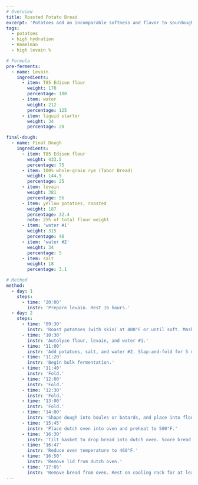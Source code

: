 ```yaml
---
# Overview
title: Roasted Potato Bread
excerpt: 'Potatoes add an incomparable softness and flavor to sourdough breads. This recipe is an adaptation of a formula of the same name in Hamelman’s <i>Bread</i>, converted from yeasted to sourdough development. Roasting the potatoes concentrates their flavor, while the increased hydration and overnight proof create a tangy, tender crumb.'
tags:
  - potatoes
  - high hydration
  - Hamelman
  - high levain %

# Formula
pre-ferments:
  - name: Levain
    ingredients:
      - item: T85 Edison flour
        weight: 170
        percentage: 100
      - item: water
        weight: 212
        percentage: 125
      - item: liquid starter
        weight: 34
        percentage: 20

final-dough:
  - name: Final Dough
    ingredients:
      - item: T85 Edison flour
        weight: 433.5
        percentage: 75
      - item: 100% whole-grain rye (Tabor Bread)
        weight: 144.5
        percentage: 25
      - item: levain
        weight: 381
        percentage: 56
      - item: yellow potatoes, roasted
        weight: 187
        percentage: 32.4
        note: 25% of total flour weight
      - item: 'water #1'
        weight: 315
        percentage: 48
      - item: 'water #2'
        weight: 34
        percentage: 5
      - item: salt
        weight: 18
        percentage: 3.1

# Method
method:
  - day: 1
    steps:
      - time: '20:00'
        instr: 'Prepare levain. Rest 16 hours.'
  - day: 2
    steps:
      - time: '09:30'
        instr: 'Roast potatoes (with skin) at 400°F or until soft. Mash and allow to cool.'
      - time: '10:30'
        instr: 'Autolyse flour, levain, and water #1.'
      - time: '11:00'
        instr: 'Add potatoes, salt, and water #2. Slap-and-fold for 5 minutes.'
      - time: '11:20'
        instr: 'Begin bulk fermentation.'
      - time: '11:40'
        instr: 'Fold.'
      - time: '12:00'
        instr: 'Fold.'
      - time: '12:30'
        instr: 'Fold.'
      - time: '13:00'
        instr: 'Fold.'
      - time: '14:00'
        instr: 'Shape dough into boules or batards, and place into floured, lined baskets.'
      - time: '15:45'
        instr: 'Place dutch oven into oven and preheat to 500°F.'
      - time: '16:30'
        instr: 'Tilt basket to drop bread into dutch oven. Score bread and place in oven.'
      - time: '16:47'
        instr: 'Reduce oven temperature to 460°F.'
      - time: '16:50'
        instr: 'Remove lid from dutch oven.'
      - time: '17:05'
        instr: 'Remove bread from oven. Rest on cooling rack for at least two hours.'
---
```


